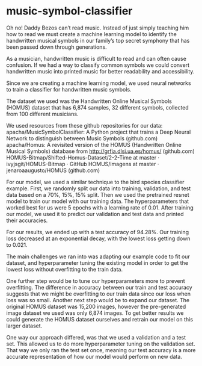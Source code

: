 # music-symbol-classifier


Oh no! Daddy Bezos can’t read music. Instead of just simply teaching him how to read we must create a machine learning model to identify the handwritten musical symbols in our family’s top secret symphony that has been passed down through generations. 

As a musician, handwritten music is difficult to read and can often cause confusion. If we had a way to classify common symbols we could convert handwritten music into printed music for better readability and accessibility. 

Since we are creating a machine learning model, we used neural networks to train a classifier for handwritten music symbols. 

The dataset we used was the Handwritten Online Musical Symbols (HOMUS) dataset that has 6,874 samples, 32 different symbols, collected from 100 different musicians. 

We used resources from these github repositories for our data:
apacha/MusicSymbolClassifier: A Python project that trains a Deep Neural Network to distinguish between Music Symbols (github.com)
apacha/Homus: A revisited version of the HOMUS (Handwritten Online Musical Symbols) database from http://grfia.dlsi.ua.es/homus/ (github.com)
HOMUS-Bitmap/Shifted-Homus-Dataset/2-2-Time at master · ivyjsgit/HOMUS-Bitmap · GitHub
HOMUS/imagens at master · jenaroaaugusto/HOMUS (github.com)

For our model, we used a similar technique to the bird species classifier example. First, we randomly split our data into training, validation, and test data based on a 70%, 15%, 15% split. Then we used the pretrained resnet model to train our model with our training data. The hyperparameters that worked best for us were 5 epochs with a learning rate of 0.01. After training our model, we used it to predict our validation and test data and printed their accuracies.

For our results, we ended up with a test accuracy of 94.28%. Our training loss decreased at an exponential decay, with the lowest loss getting down to 0.021.

The main challenges we ran into was adapting our example code to fit our dataset, and hyperparameter tuning the existing model in order to get the lowest loss without overfitting to the train data. 

One further step would be to tune our hyperparameters more to prevent overfitting. The difference in accuracy between our train and test accuracy suggests that we might be overfitting to our train data since our loss when loss was so small. Another next step would be to expand our dataset. The original HOMUS dataset was 15,200 images,  however the pre-generated image dataset we used was only 6,874 images. To get better results we could generate the HOMUS dataset ourselves and retrain our model on this larger dataset. 

One way our approach differed, was that we used a validation and a test set. This allowed us to do more hyperparameter tuning on the validation set. That way we only ran the test set once, meaning our test accuracy is a more accurate representation of how our model would perform on new data. 
